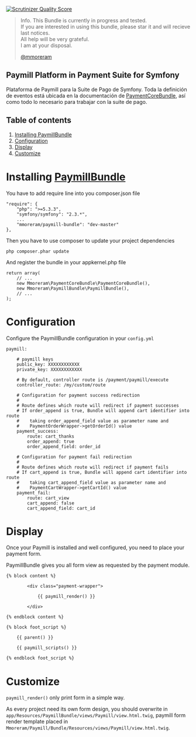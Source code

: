 [![Scrutinizer Quality Score](https://scrutinizer-ci.com/g/befactory/PaymillBundle/badges/quality-score.png?s=5235ee24261574e120cd0644ae11ec7bf87a624f)](https://scrutinizer-ci.com/g/befactory/PaymillBundle/)

> Info. This Bundle is currently in progress and tested.  
> If you are interested in using this bundle, please star it and will recieve last notices.  
> All help will be very grateful.  
> I am at your disposal.  
>   
> [@mmoreram](https://github.com/mmoreram)


Paymill Platform in Payment Suite for Symfony
-----

Plataforma de Paymill para la Suite de Pago de Symfony. Toda la definición de eventos está ubicada en la documentación de [PaymentCoreBundle](https://github.com/mmoreram/PaymentCoreBundle), así como todo lo necesario para trabajar con la suite de pago.

Table of contents
-----

1.  [Installing PaymillBundle](#installing-paymillbundle)
2.  [Configuration](#configuration)
3.  [Display](#display)
4.  [Customize](#customize)


# Installing [PaymillBundle](https://github.com/mmoreram/PaymillBundle)

You have to add require line into you composer.json file

    "require": {
        "php": ">=5.3.3",
        "symfony/symfony": "2.3.*",
        ...
        "mmoreram/paymill-bundle": "dev-master"
    },

Then you have to use composer to update your project dependencies

    php composer.phar update

And register the bundle in your appkernel.php file

    return array(
        // ...
        new Mmoreram\PaymentCoreBundle\PaymentCoreBundle(),
        new Mmoreram\PaymillBundle\PaymillBundle(),
        // ...
    );

# Configuration

Configure the PaymillBundle configuration in your `config.yml`

    paymill:

        # paymill keys
        public_key: XXXXXXXXXXXX
        private_key: XXXXXXXXXXXX

        # By default, controller route is /payment/paymill/execute
        controller_route: /my/custom/route

        # Configuration for payment success redirection
        #
        # Route defines which route will redirect if payment successes
        # If order_append is true, Bundle will append cart identifier into route
        #    taking order_append_field value as parameter name and
        #    PaymentOrderWrapper->getOrderId() value
        payment_success:
            route: cart_thanks
            order_append: true
            order_append_field: order_id

        # Configuration for payment fail redirection
        #
        # Route defines which route will redirect if payment fails
        # If cart_append is true, Bundle will append cart identifier into route
        #    taking cart_append_field value as parameter name and
        #    PaymentCartWrapper->getCartId() value
        payment_fail:
            route: cart_view
            cart_append: false
            cart_append_field: cart_id

# Display

Once your Paymill is installed and well configured, you need to place your payment form.  

PaymillBundle gives you all form view as requested by the payment module.

    {% block content %}

            <div class="payment-wrapper">

                {{ paymill_render() }}

            </div>

    {% endblock content %}

    {% block foot_script %}

        {{ parent() }}

        {{ paymill_scripts() }}

    {% endblock foot_script %}

# Customize

`paymill_render()` only print form in a simple way.  

As every project need its own form design, you should overwrite in `app/Resources/PaymillBundle/views/Paymill/view.html.twig`, paymill form render template placed in `Mmoreram/Paymill/Bundle/Resources/views/Paymill/view.html.twig`.
